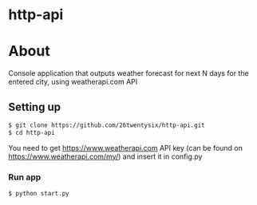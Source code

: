 # http-api
# About
Console application that outputs weather forecast for next N days for the entered city, using weatherapi.com API

## Setting up
```sh
$ git clone https://github.com/26twentysix/http-api.git
$ cd http-api
```
You need to get https://www.weatherapi.com API key (can be found on https://www.weatherapi.com/my/) and insert it in config.py

### Run app
```sh
$ python start.py
```
